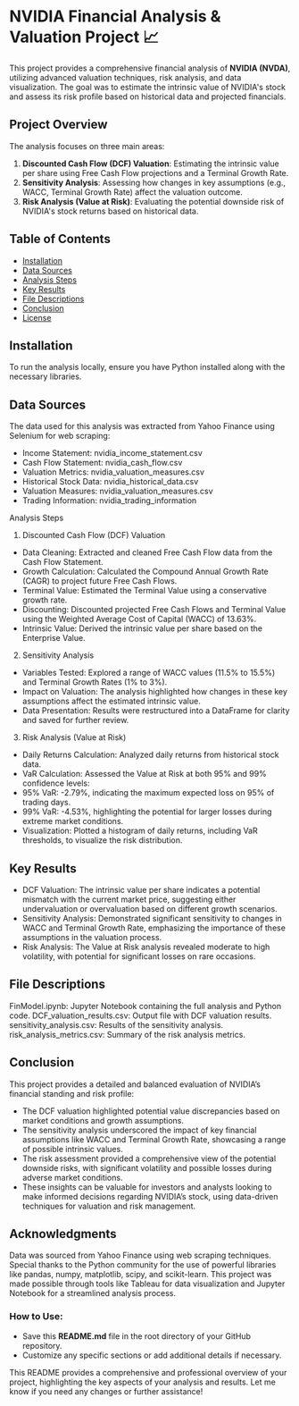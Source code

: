 # NVIDIA Financial Analysis & Valuation Project 📈

This project provides a comprehensive financial analysis of **NVIDIA (NVDA)**, utilizing advanced valuation techniques, risk analysis, and data visualization. The goal was to estimate the intrinsic value of NVIDIA's stock and assess its risk profile based on historical data and projected financials.

## Project Overview
The analysis focuses on three main areas:
1. **Discounted Cash Flow (DCF) Valuation**: Estimating the intrinsic value per share using Free Cash Flow projections and a Terminal Growth Rate.
2. **Sensitivity Analysis**: Assessing how changes in key assumptions (e.g., WACC, Terminal Growth Rate) affect the valuation outcome.
3. **Risk Analysis (Value at Risk)**: Evaluating the potential downside risk of NVIDIA's stock returns based on historical data.

## Table of Contents
- [Installation](#installation)
- [Data Sources](#data-sources)
- [Analysis Steps](#analysis-steps)
- [Key Results](#key-results)
- [File Descriptions](#file-descriptions)
- [Conclusion](#conclusion)
- [License](#license)

## Installation
To run the analysis locally, ensure you have Python installed along with the necessary libraries.

## Data Sources
The data used for this analysis was extracted from Yahoo Finance using Selenium for web scraping:

- Income Statement: nvidia_income_statement.csv
- Cash Flow Statement: nvidia_cash_flow.csv
- Valuation Metrics: nvidia_valuation_measures.csv
- Historical Stock Data: nvidia_historical_data.csv
- Valuation Measures: nvidia_valuation_measures.csv
- Trading Information: nvidia_trading_information

Analysis Steps

1. Discounted Cash Flow (DCF) Valuation
- Data Cleaning: Extracted and cleaned Free Cash Flow data from the Cash Flow Statement.
- Growth Calculation: Calculated the Compound Annual Growth Rate (CAGR) to project future Free Cash Flows.
- Terminal Value: Estimated the Terminal Value using a conservative growth rate.
- Discounting: Discounted projected Free Cash Flows and Terminal Value using the Weighted Average Cost of Capital (WACC) of 13.63%.
- Intrinsic Value: Derived the intrinsic value per share based on the Enterprise Value.

2. Sensitivity Analysis
- Variables Tested: Explored a range of WACC values (11.5% to 15.5%) and Terminal Growth Rates (1% to 3%).
- Impact on Valuation: The analysis highlighted how changes in these key assumptions affect the estimated intrinsic value.
- Data Presentation: Results were restructured into a DataFrame for clarity and saved for further review.

3. Risk Analysis (Value at Risk)
- Daily Returns Calculation: Analyzed daily returns from historical stock data.
- VaR Calculation: Assessed the Value at Risk at both 95% and 99% confidence levels:
- 95% VaR: -2.79%, indicating the maximum expected loss on 95% of trading days.
- 99% VaR: -4.53%, highlighting the potential for larger losses during extreme market conditions.
- Visualization: Plotted a histogram of daily returns, including VaR thresholds, to visualize the risk distribution.

## Key Results
- DCF Valuation: The intrinsic value per share indicates a potential mismatch with the current market price, suggesting either undervaluation or overvaluation based on different growth scenarios.
- Sensitivity Analysis: Demonstrated significant sensitivity to changes in WACC and Terminal Growth Rate, emphasizing the importance of these assumptions in the valuation process.
- Risk Analysis: The Value at Risk analysis revealed moderate to high volatility, with potential for significant losses on rare occasions.

## File Descriptions
FinModel.ipynb: Jupyter Notebook containing the full analysis and Python code.
DCF_valuation_results.csv: Output file with DCF valuation results.
sensitivity_analysis.csv: Results of the sensitivity analysis.
risk_analysis_metrics.csv: Summary of the risk analysis metrics.

## Conclusion
This project provides a detailed and balanced evaluation of NVIDIA’s financial standing and risk profile:

- The DCF valuation highlighted potential value discrepancies based on market conditions and growth assumptions.
- The sensitivity analysis underscored the impact of key financial assumptions like WACC and Terminal Growth Rate, showcasing a range of possible intrinsic values.
- The risk assessment provided a comprehensive view of the potential downside risks, with significant volatility and possible losses during adverse market conditions.
- These insights can be valuable for investors and analysts looking to make informed decisions regarding NVIDIA’s stock, using data-driven techniques for valuation and risk management.

## Acknowledgments
Data was sourced from Yahoo Finance using web scraping techniques.
Special thanks to the Python community for the use of powerful libraries like pandas, numpy, matplotlib, scipy, and scikit-learn.
This project was made possible through tools like Tableau for data visualization and Jupyter Notebook for a streamlined analysis process.


### How to Use:
- Save this **README.md** file in the root directory of your GitHub repository.
- Customize any specific sections or add additional details if necessary.

This README provides a comprehensive and professional overview of your project, highlighting the key aspects of your analysis and results. Let me know if you need any changes or further assistance!
